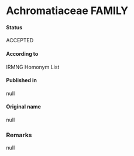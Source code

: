 # Achromatiaceae FAMILY

#### Status
ACCEPTED

#### According to
IRMNG Homonym List

#### Published in
null

#### Original name
null

### Remarks
null